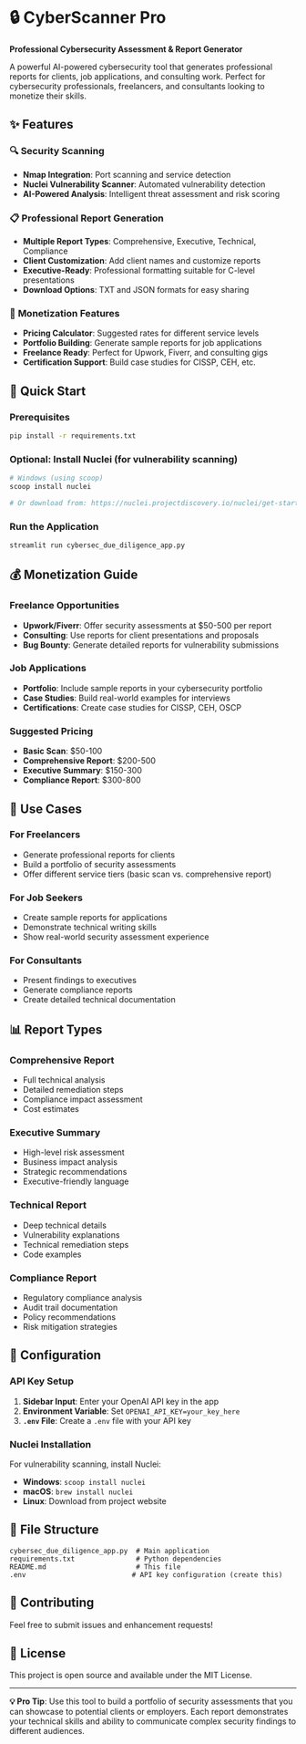 # 🔒 CyberScanner Pro

**Professional Cybersecurity Assessment & Report Generator**

A powerful AI-powered cybersecurity tool that generates professional reports for clients, job applications, and consulting work. Perfect for cybersecurity professionals, freelancers, and consultants looking to monetize their skills.

## ✨ Features

### 🔍 **Security Scanning**
- **Nmap Integration**: Port scanning and service detection
- **Nuclei Vulnerability Scanner**: Automated vulnerability detection
- **AI-Powered Analysis**: Intelligent threat assessment and risk scoring

### 📋 **Professional Report Generation**
- **Multiple Report Types**: Comprehensive, Executive, Technical, Compliance
- **Client Customization**: Add client names and customize reports
- **Executive-Ready**: Professional formatting suitable for C-level presentations
- **Download Options**: TXT and JSON formats for easy sharing

### 💼 **Monetization Features**
- **Pricing Calculator**: Suggested rates for different service levels
- **Portfolio Building**: Generate sample reports for job applications
- **Freelance Ready**: Perfect for Upwork, Fiverr, and consulting gigs
- **Certification Support**: Build case studies for CISSP, CEH, etc.

## 🚀 Quick Start

### Prerequisites
```bash
pip install -r requirements.txt
```

### Optional: Install Nuclei (for vulnerability scanning)
```bash
# Windows (using scoop)
scoop install nuclei

# Or download from: https://nuclei.projectdiscovery.io/nuclei/get-started/
```

### Run the Application
```bash
streamlit run cybersec_due_diligence_app.py
```

## 💰 Monetization Guide

### **Freelance Opportunities**
- **Upwork/Fiverr**: Offer security assessments at $50-500 per report
- **Consulting**: Use reports for client presentations and proposals
- **Bug Bounty**: Generate detailed reports for vulnerability submissions

### **Job Applications**
- **Portfolio**: Include sample reports in your cybersecurity portfolio
- **Case Studies**: Build real-world examples for interviews
- **Certifications**: Create case studies for CISSP, CEH, OSCP

### **Suggested Pricing**
- **Basic Scan**: $50-100
- **Comprehensive Report**: $200-500
- **Executive Summary**: $150-300
- **Compliance Report**: $300-800

## 🎯 Use Cases

### **For Freelancers**
- Generate professional reports for clients
- Build a portfolio of security assessments
- Offer different service tiers (basic scan vs. comprehensive report)

### **For Job Seekers**
- Create sample reports for applications
- Demonstrate technical writing skills
- Show real-world security assessment experience

### **For Consultants**
- Present findings to executives
- Generate compliance reports
- Create detailed technical documentation

## 📊 Report Types

### **Comprehensive Report**
- Full technical analysis
- Detailed remediation steps
- Compliance impact assessment
- Cost estimates

### **Executive Summary**
- High-level risk assessment
- Business impact analysis
- Strategic recommendations
- Executive-friendly language

### **Technical Report**
- Deep technical details
- Vulnerability explanations
- Technical remediation steps
- Code examples

### **Compliance Report**
- Regulatory compliance analysis
- Audit trail documentation
- Policy recommendations
- Risk mitigation strategies

## 🔧 Configuration

### **API Key Setup**
1. **Sidebar Input**: Enter your OpenAI API key in the app
2. **Environment Variable**: Set `OPENAI_API_KEY=your_key_here`
3. **`.env` File**: Create a `.env` file with your API key

### **Nuclei Installation**
For vulnerability scanning, install Nuclei:
- **Windows**: `scoop install nuclei`
- **macOS**: `brew install nuclei`
- **Linux**: Download from project website

## 📁 File Structure
```
cybersec_due_diligence_app.py  # Main application
requirements.txt               # Python dependencies
README.md                      # This file
.env                          # API key configuration (create this)
```

## 🤝 Contributing

Feel free to submit issues and enhancement requests!

## 📄 License

This project is open source and available under the MIT License.

---

**💡 Pro Tip**: Use this tool to build a portfolio of security assessments that you can showcase to potential clients or employers. Each report demonstrates your technical skills and ability to communicate complex security findings to different audiences. 